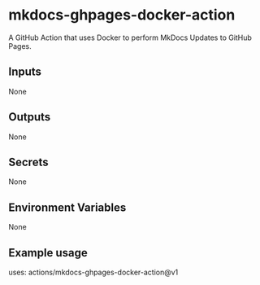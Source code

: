 # mkdocs-ghpages-docker-action
A GitHub Action that uses Docker to perform MkDocs Updates to GitHub Pages.

## Inputs

None

## Outputs

None

## Secrets

None

## Environment Variables

None

## Example usage

uses: actions/mkdocs-ghpages-docker-action@v1
